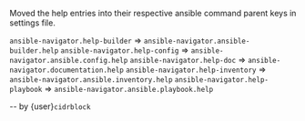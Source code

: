 Moved the help entries into their respective ansible command parent keys in settings file.

`ansible-navigator.help-builder` => `ansible-navigator.ansible-builder.help`
`ansible-navigator.help-config` => `ansible-navigator.ansible.config.help`
`ansible-navigator.help-doc` => `ansible-navigator.documentation.help`
`ansible-navigator.help-inventory` => `ansible-navigator.ansible.inventory.help`
`ansible-navigator.help-playbook` => `ansible-navigator.ansible.playbook.help`

-- by {user}`cidrblock`
